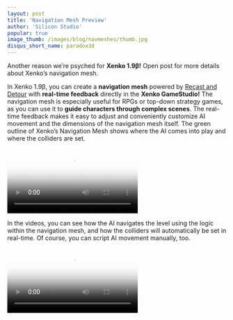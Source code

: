 ```yaml
---
layout: post
title: 'Navigation Mesh Preview'
author: 'Silicon Studio'
popular: true
image_thumb: /images/blog/navmeshes/thumb.jpg
disqus_short_name: paradox3d
---
```


Another reason we’re psyched for **Xenko 1.9β!** Open post for more details about Xenko’s navigation mesh.




<!--more-->


In Xenko 1.9β, you can create a **navigation mesh** powered by [Recast and Detour](https://github.com/recastnavigation/recastnavigation) with **real-time feedback** directly in the **Xenko GameStudio!** The navigation mesh is especially useful for RPGs or top-down strategy games, as you can use it to **guide characters through complex scenes**. The real-time feedback makes it easy to adjust and conveniently customize AI movement and the dimensions of the navigation mesh itself. The green outline of Xenko’s Navigation Mesh shows where the AI comes into play and where the colliders are set.


<p>
  <div class="embed-responsive-anyratio"><div class="video-play-button"></div>
	<video autoplay loop class="responsive-video" poster="../../images/blog/navmeshes/withOutlineAE.jpg" onplay="feature_video_onplay(event)" onpause="feature_video_onpause(event)">
	   <source src="../../images/blog/navmeshes/withOutlineAE.mp4" type="video/mp4">
	</video>
  </div>
</p>

In the videos, you can see how the AI navigates the level using the logic within the navigation mesh, and how the colliders will automatically be set in real-time. Of course, you can script AI movement manually, too.


<p>
  <div class="embed-responsive-anyratio"><div class="video-play-button"></div>
	<video autoplay loop class="responsive-video" poster="../../images/blog/navmeshes/NoOutlineAE.jpg" onplay="feature_video_onplay(event)" onpause="feature_video_onpause(event)">
	   <source src="../../images/blog/navmeshes/NoOutlineAE.mp4" type="video/mp4">
	</video>
  </div>
</p>

